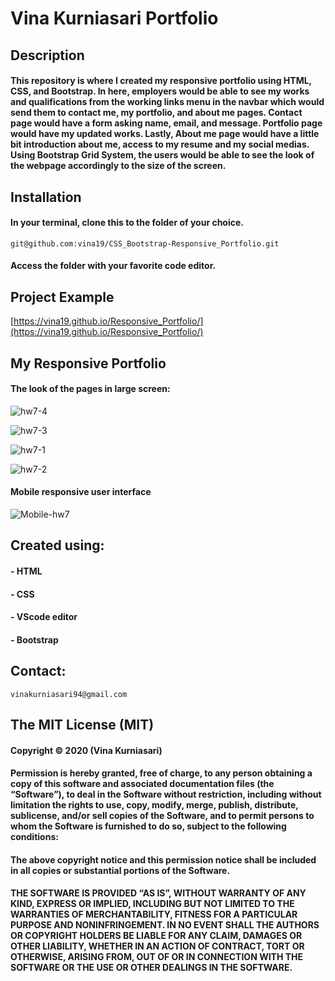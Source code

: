 # Vina Kurniasari Portfolio
## Description
#### This repository is where I created my responsive portfolio using HTML, CSS, and Bootstrap. In here, employers would be able to see my works and qualifications from the working links menu in the navbar which would send them to contact me, my portfolio, and about me pages. Contact page would have a form asking name, email, and message. Portfolio page would have my updated works. Lastly, About me page would have a little bit introduction about me, access to my resume and my social medias. Using Bootstrap Grid System, the users would be able to see the look of the webpage accordingly to the size of the screen.

## Installation
#### In your terminal, clone this to the folder of your choice.

    git@github.com:vina19/CSS_Bootstrap-Responsive_Portfolio.git

#### Access the folder with your favorite code editor.

## Project Example

[https://vina19.github.io/Responsive_Portfolio/](https://vina19.github.io/Responsive_Portfolio/)

## My Responsive Portfolio
#### The look of the pages in large screen:

![hw7-4](https://user-images.githubusercontent.com/46719712/99923898-7cf96800-2cfd-11eb-938e-f28ace440ea2.png)

![hw7-3](https://user-images.githubusercontent.com/46719712/99923901-7f5bc200-2cfd-11eb-89ef-ae63ff73d60b.png)

![hw7-1](https://user-images.githubusercontent.com/46719712/99923904-81be1c00-2cfd-11eb-83a4-4ead4a1d4b0a.png)

![hw7-2](https://user-images.githubusercontent.com/46719712/99923905-82ef4900-2cfd-11eb-8e31-e861f8ff160c.png)

#### Mobile responsive user interface

![Mobile-hw7](https://user-images.githubusercontent.com/46719712/99924036-37896a80-2cfe-11eb-82ed-6b103d4c0ce5.gif)

## Created using:
#### - HTML
#### - CSS
#### - VScode editor
#### - Bootstrap

## Contact:
    vinakurniasari94@gmail.com

## The MIT License (MIT)
#### Copyright © 2020 (Vina Kurniasari)

#### Permission is hereby granted, free of charge, to any person obtaining a copy of this software and associated documentation files (the “Software”), to deal in the Software without restriction, including without limitation the rights to use, copy, modify, merge, publish, distribute, sublicense, and/or sell copies of the Software, and to permit persons to whom the Software is furnished to do so, subject to the following conditions:

#### The above copyright notice and this permission notice shall be included in all copies or substantial portions of the Software.

#### THE SOFTWARE IS PROVIDED “AS IS”, WITHOUT WARRANTY OF ANY KIND, EXPRESS OR IMPLIED, INCLUDING BUT NOT LIMITED TO THE WARRANTIES OF MERCHANTABILITY, FITNESS FOR A PARTICULAR PURPOSE AND NONINFRINGEMENT. IN NO EVENT SHALL THE AUTHORS OR COPYRIGHT HOLDERS BE LIABLE FOR ANY CLAIM, DAMAGES OR OTHER LIABILITY, WHETHER IN AN ACTION OF CONTRACT, TORT OR OTHERWISE, ARISING FROM, OUT OF OR IN CONNECTION WITH THE SOFTWARE OR THE USE OR OTHER DEALINGS IN THE SOFTWARE.
